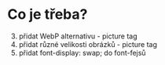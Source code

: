 # Co je třeba?

3. přidat WebP alternativu - picture tag
4. přidat různé velikosti obrázků - picture tag
5. přidat font-display: swap; do font-fejsů
